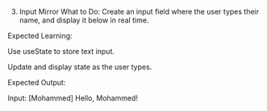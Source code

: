 3. Input Mirror
What to Do:
Create an input field where the user types their name, and display it below in real time.

Expected Learning:

Use useState to store text input.

Update and display state as the user types.

Expected Output:

Input: [Mohammed]
Hello, Mohammed!
